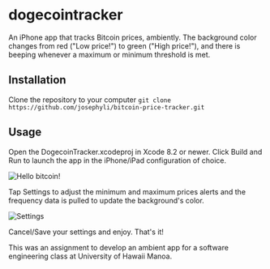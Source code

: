 # dogecointracker
An iPhone app that tracks Bitcoin prices, ambiently. The background color changes from red ("Low price!") to green ("High price!"), and there is beeping whenever a maximum or minimum threshold is met.

## Installation
Clone the repository to your computer 
```git clone https://github.com/josephyli/bitcoin-price-tracker.git```

## Usage
Open the DogecoinTracker.xcodeproj in Xcode 8.2 or newer. Click Build and Run to launch the app in the iPhone/iPad configuration of choice.

![Hello bitcoin!](screenshot1.png )

Tap Settings to adjust the minimum and maximum prices alerts and the frequency data is pulled to update the background's color.

![Settings](screenshot2.png)

Cancel/Save your settings and enjoy.
That's it!

This was an assignment to develop an ambient app for a software engineering class at University of Hawaii Manoa.